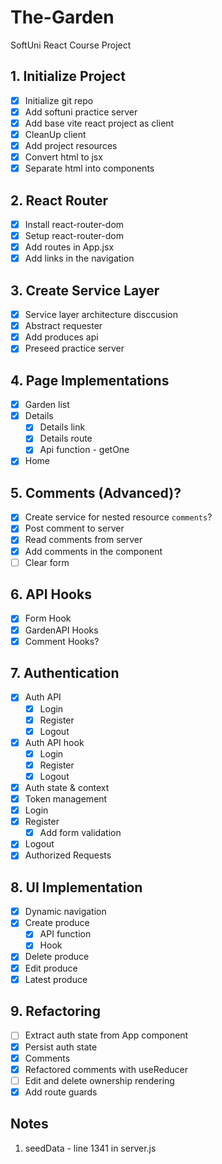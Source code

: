 # The-Garden 
SoftUni React Course Project

## 1. Initialize Project
- [x] Initialize git repo
- [x] Add softuni practice server
- [x] Add base vite react project as client
- [x] CleanUp client
- [x] Add project resources
- [x] Convert html to jsx
- [x] Separate html into components
## 2. React Router
- [x] Install react-router-dom
- [x] Setup react-router-dom
- [x] Add routes in App.jsx
- [x] Add links in the navigation
## 3. Create Service Layer
- [x] Service layer architecture disccusion
- [x] Abstract requester
- [x] Add produces api
- [x] Preseed practice server
## 4. Page Implementations
- [x] Garden list
- [x] Details
  - [x] Details link
  - [x] Details route
  - [x] Api function - getOne
- [x] Home
## 5. Comments (Advanced)?
- [x] Create service for nested resource `comments`?
- [x] Post comment to server
- [x] Read comments from server
- [x] Add comments in the component
- [ ] Clear form
## 6. API Hooks
- [x] Form Hook
- [x] GardenAPI Hooks
- [x] Comment Hooks?
## 7. Authentication
- [x] Auth API
  - [x] Login
  - [x] Register
  - [x] Logout
- [x] Auth API hook
  - [x] Login
  - [x] Register
  - [x] Logout
- [x] Auth state & context
- [x] Token management
- [x] Login
- [x] Register
  - [x] Add form validation
- [x] Logout
- [x] Authorized Requests
## 8. UI Implementation 
- [x] Dynamic navigation
- [x] Create produce
  - [x] API function
  - [x] Hook
- [x] Delete produce
- [x] Edit produce
- [x] Latest produce
## 9. Refactoring
- [ ] Extract auth state from App component
- [x] Persist auth state
- [x] Comments
- [x] Refactored comments with useReducer
- [ ] Edit and delete ownership rendering
- [x] Add route guards

## Notes
  1. seedData - line 1341 in server.js
